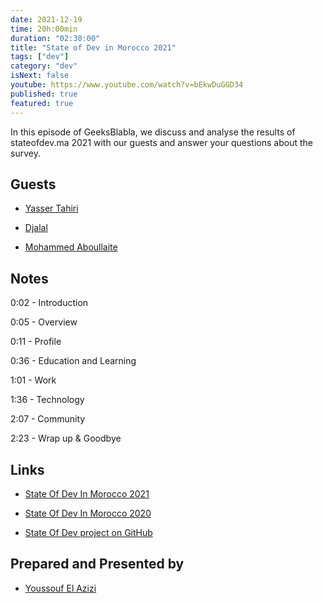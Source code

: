 ```yaml
---
date: 2021-12-19
time: 20h:00min
duration: "02:30:00"
title: "State of Dev in Morocco 2021"
tags: ["dev"]
category: "dev"
isNext: false
youtube: https://www.youtube.com/watch?v=bEkwDuGGD34
published: true
featured: true
---
```


In this episode of GeeksBlabla, we discuss and analyse the results of stateofdev.ma 2021 with our guests and answer your questions about the survey.

## Guests

- [Yasser Tahiri](https://www.yezz.me/)

- [Djalal](https://twitter.com/enlamp)

- [Mohammed Aboullaite](https://aboullaite.me)

## Notes

0:02 - Introduction

0:05 - Overview

0:11 - Profile

0:36 - Education and Learning

1:01 - Work

1:36 - Technology

2:07 - Community

2:23 - Wrap up & Goodbye

## Links

- [State Of Dev In Morocco 2021](https://stateofdev.ma/)

- [State Of Dev In Morocco 2020](https://stateofdev.ma/2020)

- [State Of Dev project on GitHub](https://github.com/DevC-Casa/stateofdev.ma)

## Prepared and Presented by

- [Youssouf El Azizi](https://elazizi.com/)
